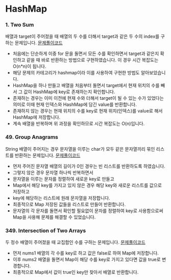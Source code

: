 # HashMap

### 1. Two Sum
배열과 target이 주어졌을 때 배열의 두 수를 더해서 target과 같은 두 수의 index를 구하는 문제입니다.
[문제풀이코드](https://github.com/hanbee1005/AlgorithmStudy/blob/master/Leetcode/202301/TwoSum_1.java)
- 처음에는 단순하게 이중 for 문을 돌면서 모든 수를 확인하면서 target과 같은지 확인하고 같을 때 바로 반환하는 방법으로 구현하였습니다. 이 경우 시간 복잡도는 O(n*n)이 됩니다.
- 해당 문제의 카테고리가 hashmap이라 이를 사용하여 구현한 방법도 알아보았습니다.
- HashMap을 하나 만들고 배열을 처음부터 돌면서 target에서 현재 위치의 수를 빼서 그 값이 HashMap에 key로 존재하는지 확인합니다.
- 존재하는 경우는 이미 이전에 현재 수와 더해서 target이 될 수 있는 수가 있었다는 의미로 이때 현재 인덱스와 HashMap에 담긴 value를 반환합니다.
- 존재하지 않는 경우는 현재 위치의 수를 key로 현재 위치(인덱스)를 value로 해서 HashMap에 저장합니다.
- 계속 배열을 반복하며 위 과정을 확인하므로 시간 복잡도는 O(n)입니다.

### 49. Group Anagrams
String 배열이 주어지는 경우 문자열을 이루는 char가 모두 같은 문자열끼리 묶인 리스트를 반환하는 문제입니다.
[문제풀이코드](https://github.com/hanbee1005/AlgorithmStudy/blob/master/Leetcode/202301/GroupAnagrams_49.java)
- 먼저 주어진 문자열 배열의 길이가 0인 경우는 빈 리스트를 반환하도록 하였습니다.
- 그렇지 않은 경우 문자열 하나씩 반복하면서 
- 문자열을 이루는 문자를 정렬하여 새로운 key로 만들고
- Map에서 해당 key를 가지고 있지 않은 경우 해당 key와 새로운 리스트를 값으로 저장하고
- key에 해당하는 리스트에 원래 문자열을 저장합니다.
- 최종적으로 Map 저장된 값들을 리스트로 만들어 반환합니다.
- 문자열의 각 문자를 돌면서 확인할 필요없이 문자를 정렬하여 key로 사용함으로써 Map을 사용해 문제를 해결할 수 있었습니다.

### 349. Intersection of Two Arrays
두 정수 배열이 주어졌을 때 교집합인 수를 구하는 문제입니다.
[문제풀이코드](https://github.com/hanbee1005/AlgorithmStudy/blob/master/Leetcode/202301/IntersectionOfTwoArrays_349.java)
- 먼저 nums1 배열의 각 수를 key로 하고 값은 false로 하여 Map에 저장합니다.
- 이후 nums2 배열을 돌면서 Map이 해당 수를 key로 가지고 있다면 값을 true로 변경합니다.
- 최종적으로 Map에서 값이 true인 key만 찾아서 배열로 반환합니다.